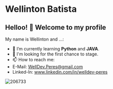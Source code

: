 # Wellinton Batista

<!--
**WellPeres/WellPeres** is a ✨ _special_ ✨ repository because its `README.md` (this file) appears on your GitHub profile.
### Hi there 👋
Here are some ideas to get you started:

- 🔭 I’m currently working on ...
- 🌱 I’m currently learning ...
- 👯 I’m looking to collaborate on ...
- 🤔 I’m looking for help with ...
- 💬 Ask me about ...
- 📫 How to reach me: ...
- 😄 Pronouns: ...
- ⚡ Fun fact: ...
-->
## Helloo! 👋 Welcome to my profile

My name is Wellinton and ...:

- 🌱 I’m currently learning  **Python** and **JAVA**.
- 🤔 I'm looking for the first chance to stage.
- 📫 How to reach me: 
- E-Mail: WellDev.Peres@gmail.com
- Linked-In: www.linkedin.com/in/welldev-peres



![206733](https://user-images.githubusercontent.com/76192977/118409517-314aca00-b661-11eb-9bea-401885fb4683.gif)

